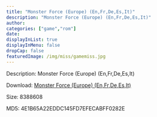 ```yaml
---
title: "Monster Force (Europe) (En,Fr,De,Es,It)"
description: "Monster Force (Europe) (En,Fr,De,Es,It)"
author: 
categories: ["game","rom"]
date: 
displayInList: true
displayInMenu: false
dropCap: false
featuredImage: /img/miss/gamemiss.jpg
---
```


Description: Monster Force (Europe) (En,Fr,De,Es,It)

Download: <a style="text-decoration:underline;" href="https://mega.nz/#!6TZ22ICT!mO3MtYuUVQN_dF0I04let98gkRCpbNK46MYxbptK95M" target = "_blank" rel = "nofollow" > Monster Force (Europe) (En,Fr,De,Es,It)</a>

Size: 8388608

MD5: 4E1B65A22EDDC145FD7EFECABFF0282E

